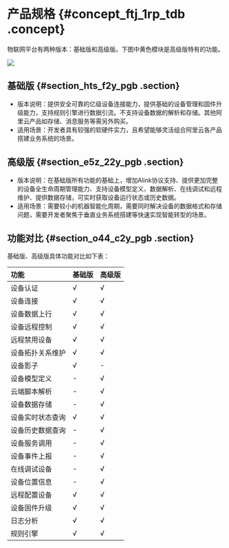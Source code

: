 # 产品规格 {#concept_ftj_1rp_tdb .concept}

物联网平台有两种版本：基础版和高级版。下图中黄色模块是高级版特有的功能。

![](http://static-aliyun-doc.oss-cn-hangzhou.aliyuncs.com/assets/img/7452/15522880063365_zh-CN.png)

## 基础版 {#section_hts_f2y_pgb .section}

-   版本说明：提供安全可靠的亿级设备连接能力，提供基础的设备管理和固件升级能力，支持规则引擎进行数据引流。不支持设备数据的解析和存储。其他阿里云产品如存储、消息服务等需另外购买。
-   适用场景：开发者具有较强的软硬件实力，且希望能够灵活组合阿里云各产品搭建业务系统的场景。

## 高级版 {#section_e5z_22y_pgb .section}

-   版本说明：在基础版所有功能的基础上，增加Alink协议支持、提供更加完整的设备全生命周期管理能力、支持设备模型定义、数据解析、在线调试和远程维护、提供数据存储，可实时获取设备运行状态或历史数据。
-   适用场景：需要较小的机器智能化周期，需要同时解决设备的数据格式和存储问题，需要开发者聚焦于垂直业务系统搭建等快速实现智能转型的场景。

## 功能对比 {#section_o44_c2y_pgb .section}

基础版、高级版具体功能对比如下表：

|功能|基础版|高级版|
|:-|:--|:--|
|设备认证|√|√|
|设备连接|√|√|
|设备数据上行|√|√|
|设备远程控制|√|√|
|远程禁用设备|√|√|
|设备拓扑关系维护|√|√|
|设备影子|√|-|
|设备模型定义|-|√|
|云端脚本解析|-|√|
|设备数据存储|-|√|
|设备实时状态查询|√|√|
|设备历史数据查询|-|√|
|设备服务调用|-|√|
|设备事件上报|-|√|
|在线调试设备|-|√|
|设备位置信息|-|√|
|远程配置设备|√|√|
|设备固件升级|√|√|
|日志分析|√|√|
|规则引擎|√|√|

